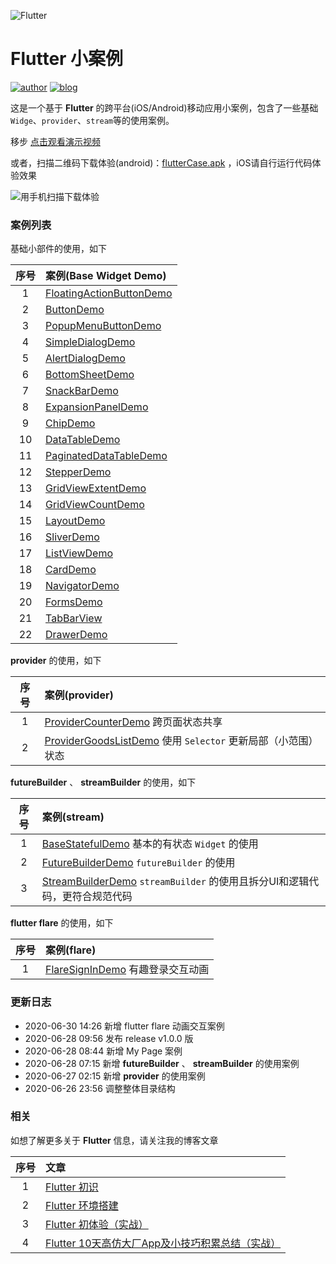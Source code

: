 

![Flutter](https://cdn.lishaoy.net/flutterInstall/flutter_run5.png)

# Flutter 小案例

[![author](https://img.shields.io/badge/author-persilee-orange.svg)](https://github.com/persilee) [![blog](https://img.shields.io/badge/blog-lishaoy.net-blue.svg)](https://h.lishaoy.net)

这是一个基于 **Flutter** 的跨平台(iOS/Android)移动应用小案例，包含了一些基础 `Widge`、`provider`、`stream`等的使用案例。

移步 [点击观看演示视频](https://www.bilibili.com/video/BV11t4y197cA/)

或者，扫描二维码下载体验(android)：[flutterCase.apk](https://github.com/persilee/flutter_pro/releases/download/V1.0.0/flutterCase.apk) ，iOS请自行运行代码体验效果

![用手机扫描下载体验](https://www.pgyer.com/app/qrcode/WFYI)

### 案例列表

基础小部件的使用，如下

| 序号  |                              案例(Base Widget Demo)             |
|:----:|:--------------------------------------------------------------  |
|   1  | [FloatingActionButtonDemo](https://github.com/persilee/flutter_pro/blob/master/lib/demo/base_widget_demo/floating_action_button_demo.dart)      |
|   2  | [ButtonDemo](https://github.com/persilee/flutter_pro/blob/master/lib/demo/base_widget_demo/button_demo.dart)     |
|   3  | [PopupMenuButtonDemo](https://github.com/persilee/flutter_pro/blob/master/lib/demo/base_widget_demo/popup_menu_button_demo.dart) |
|   4  | [SimpleDialogDemo](https://github.com/persilee/flutter_pro/blob/master/lib/demo/base_widget_demo/simple_dialog_demo.dart) |
|   5  | [AlertDialogDemo](https://github.com/persilee/flutter_pro/blob/master/lib/demo/base_widget_demo/alert_dialog_demo.dart) |
|   6  | [BottomSheetDemo](https://github.com/persilee/flutter_pro/blob/master/lib/demo/base_widget_demo/bottom_sheet_demo.dart) |
|   7  | [SnackBarDemo](https://github.com/persilee/flutter_pro/blob/master/lib/demo/base_widget_demo/snack_bar_demo.dart) |
|   8  | [ExpansionPanelDemo](https://github.com/persilee/flutter_pro/blob/master/lib/demo/base_widget_demo/expansion_panel_demo.dart) |
|   9  | [ChipDemo](https://github.com/persilee/flutter_pro/blob/master/lib/demo/base_widget_demo/chip_demo.dart) |
|   10 | [DataTableDemo](https://github.com/persilee/flutter_pro/blob/master/lib/demo/base_widget_demo/data_table_demo.dart) |
|   11 | [PaginatedDataTableDemo](https://github.com/persilee/flutter_pro/blob/master/lib/demo/base_widget_demo/paginated_table_demo.dart) |
|   12 | [StepperDemo](https://github.com/persilee/flutter_pro/blob/master/lib/demo/base_widget_demo/stepper_demo.dart) |
|   13 | [GridViewExtentDemo](https://github.com/persilee/flutter_pro/blob/master/lib/demo/base_widget_demo/view_demo.dart) |
|   14 | [GridViewCountDemo](https://github.com/persilee/flutter_pro/blob/master/lib/demo/base_widget_demo/view_demo.dart) |
|   15 | [LayoutDemo](https://github.com/persilee/flutter_pro/blob/master/lib/demo/base_widget_demo/layout_demo.dart) |
|   16 | [SliverDemo](https://github.com/persilee/flutter_pro/blob/master/lib/demo/base_widget_demo/sliver_demo.dart) |
|   17 | [ListViewDemo](https://github.com/persilee/flutter_pro/blob/master/lib/demo/base_widget_demo/listview_demo.dart) |
|   18 | [CardDemo](https://github.com/persilee/flutter_pro/blob/master/lib/demo/base_widget_demo/card_demo.dart) |
|   19 | [NavigatorDemo](https://github.com/persilee/flutter_pro/blob/master/lib/demo/base_widget_demo/navigator_demo.dart) |
|   20 | [FormsDemo](https://github.com/persilee/flutter_pro/blob/master/lib/demo/base_widget_demo/forms_demo.dart) |
|   21 | [TabBarView](https://github.com/persilee/flutter_pro/blob/master/lib/main.dart) |
|   22 | [DrawerDemo](https://github.com/persilee/flutter_pro/blob/master/lib/demo/base_widget_demo/drawer_demo.dart) |

**provider** 的使用，如下

| 序号  |                              案例(provider)                              |
|:----:|:--------------------------------------------------------------  |
|   1  | [ProviderCounterDemo](https://github.com/persilee/flutter_pro/blob/master/lib/demo/provider_demo/provider_counter_demo.dart) 跨页面状态共享    |
|   2  | [ProviderGoodsListDemo](https://github.com/persilee/flutter_pro/blob/master/lib/demo/provider_demo/goods_list_demo.dart) 使用 `Selector` 更新局部（小范围）状态   |

**futureBuilder** 、 **streamBuilder** 的使用，如下

| 序号  |                              案例(stream)                              |
|:----:|:--------------------------------------------------------------  |
|   1  | [BaseStatefulDemo](https://github.com/persilee/flutter_pro/blob/master/lib/demo/stream_demo/base_stateful_demo.dart) 基本的有状态 `Widget` 的使用   |
|   2  | [FutureBuilderDemo](https://github.com/persilee/flutter_pro/blob/master/lib/demo/stream_demo/future_builder_demo.dart) `futureBuilder` 的使用  |
|   3  | [StreamBuilderDemo](https://github.com/persilee/flutter_pro/blob/master/lib/demo/stream_demo/stream_builder_demo.dart)  `streamBuilder` 的使用且拆分UI和逻辑代码，更符合规范代码 |

**flutter flare** 的使用，如下

| 序号  |                              案例(flare)                              |
|:----:|:--------------------------------------------------------------  |
|   1  | [FlareSignInDemo](https://github.com/persilee/flutter_pro/blob/master/lib/demo/flare_demo/flare_sign_in_demo.dart) 有趣登录交互动画   |


### 更新日志

- 2020-06-30 14:26 新增 flutter flare 动画交互案例
- 2020-06-28 09:56 发布 release v1.0.0 版
- 2020-06-28 08:44 新增 My Page 案例
- 2020-06-28 07:15 新增 **futureBuilder** 、 **streamBuilder** 的使用案例
- 2020-06-27 02:15 新增 **provider** 的使用案例
- 2020-06-26 23:56 调整整体目录结构

### 相关

如想了解更多关于 **Flutter** 信息，请关注我的博客文章

| 序号  |                              文章                               |
|:----:|:--------------------------------------------------------------  |
|   1  | [Flutter 初识](https://h.lishaoy.net/beautifulFlutter.html)      |
|   2  | [Flutter 环境搭建](https://h.lishaoy.net/flutterInstall.html)     |
|   3  | [Flutter 初体验（实战）](https://h.lishaoy.net/fristFlutter.html) |
|   4  | [Flutter 10天高仿大厂App及小技巧积累总结（实战）](https://h.lishaoy.net/flutterctrip) |
